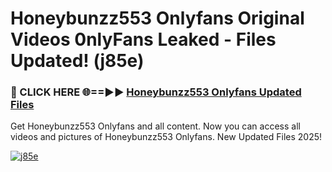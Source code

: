 # Honeybunzz553 Onlyfans Original Videos 0nlyFans Leaked - Files Updated! (j85e)

<h3>🔴 CLICK HERE 🌐==►► <a href="https://tinyurl.com/2m67pmp6" rel="nofollow">Honeybunzz553 Onlyfans Updated Files</a></h3>

Get Honeybunzz553 Onlyfans and all content. Now you can access all videos and pictures of Honeybunzz553 Onlyfans. New Updated Files 2025!

[![j85e](https://i.imgur.com/H4QAA4z.gif)](https://tinyurl.com/2m67pmp6)